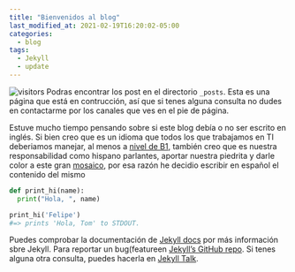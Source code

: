 ```yaml
---
title: "Bienvenidos al blog"
last_modified_at: 2021-02-19T16:20:02-05:00
categories:
  - blog
tags:
  - Jekyll
  - update
---
```


![visitors](https://visitor-badge.glitch.me/badge?page_id=includewareok.blog.2021-02-12-Welcome")
Podras encontrar los post en el directorio `_posts`. Esta es una página que está en contrucción, así que si tenes alguna consulta no dudes en contactarme por los canales que ves en el pie de página.

Estuve mucho tiempo pensando sobre si este blog debía o no ser escrito en inglés. Si bien creo que es un idioma que todos los que trabajamos en TI deberiamos manejar, al menos a [nivel de B1](https://es.wikipedia.org/wiki/Marco_Com%C3%BAn_Europeo_de_Referencia_para_las_lenguas), también creo que es nuestra responsabilidad como hispano parlantes, aportar nuestra piedrita y darle color a este gran [mosaico](https://es.wikipedia.org/wiki/Mosaico), por esa razón he decidio escribir en español el contenido del mismo

```python
def print_hi(name):
  print("Hola, ", name)

print_hi('Felipe')
#=> prints 'Hola, Tom' to STDOUT.
```

Puedes comprobar la documentación de [Jekyll docs][jekyll-docs] por más información sbre Jekyll. Para reportar un bug(featureen  [Jekyll’s GitHub repo][jekyll-gh]. Si tenes alguna otra consulta, puedes hacerla en [Jekyll Talk][jekyll-talk].

[jekyll-docs]: https://jekyllrb.com/docs/home
[jekyll-gh]:   https://github.com/jekyll/jekyll
[jekyll-talk]: https://talk.jekyllrb.com/
